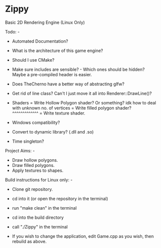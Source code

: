# Zippy
Basic 2D Rendering Engine (Linux Only)

Todo: -
 - Automated Documentation?
 - What is the architecture of this game engine?
 - Should I use CMake?

 - Make sure includes are sensible? - Which ones should be hidden? Maybe a pre-compiled header is easier.
 - Does TheCherno have a better way of abstracting glfw?
 - Get rid of line class? Can't I just move it all into Renderer::DrawLine()?
 - Shaders
	 = Write Hollow Polygon shader? Or something? idk how to deal with unknown no. of vertices
 	 = Write filled polygon shader? ^^^^^^^^^^^^^
   	 = Write texture shader.
 - Windows compatibility?
 - Convert to dynamic library? (.dll and .so)
 - Time singleton?

Project Aims: -
 - Draw hollow polygons.
 - Draw filled polygons.
 - Apply textures to shapes.

Build instructions for Linux only: - 
 - Clone git repository.
 - cd into it (or open the repository in the terminal)
 - run "make clean" in the terminal
 - cd into the build directory
 - call "./Zippy" in the terminal

 - If you wish to change the application, edit Game.cpp as you wish, then rebuild as above.